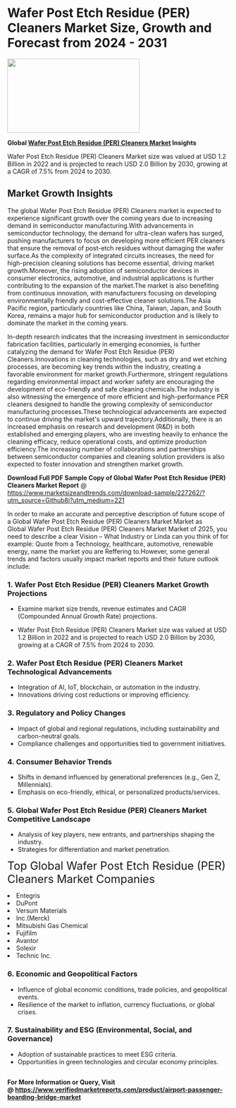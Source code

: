 <H1>Wafer Post Etch Residue (PER) Cleaners Market Size, Growth and Forecast from 2024 - 2031</H1><img class="aligncenter size-medium wp-image-584254" src="https://thirdeyenews.in/wp-content/uploads/2024/09/Global-Market-Research-300x168.jpeg" alt="" width="300" height="168" /><p><strong>Global&nbsp;<a href="https://www.marketsizeandtrends.com/download-sample/227262/?utm_source=Github8j?utm_medium=221">Wafer Post Etch Residue (PER) Cleaners Market</a> Insights</strong></p><p>Wafer Post Etch Residue (PER) Cleaners Market size was valued at USD 1.2 Billion in 2022 and is projected to reach USD 2.0 Billion by 2030, growing at a CAGR of 7.5% from 2024 to 2030.</p><p><h2>Market Growth Insights</h2> <p>The global Wafer Post Etch Residue (PER) Cleaners market is expected to experience significant growth over the coming years due to increasing demand in semiconductor manufacturing.With advancements in semiconductor technology, the demand for ultra-clean wafers has surged, pushing manufacturers to focus on developing more efficient PER cleaners that ensure the removal of post-etch residues without damaging the wafer surface.As the complexity of integrated circuits increases, the need for high-precision cleaning solutions has become essential, driving market growth.Moreover, the rising adoption of semiconductor devices in consumer electronics, automotive, and industrial applications is further contributing to the expansion of the market.The market is also benefiting from continuous innovation, with manufacturers focusing on developing environmentally friendly and cost-effective cleaner solutions.The Asia Pacific region, particularly countries like China, Taiwan, Japan, and South Korea, remains a major hub for semiconductor production and is likely to dominate the market in the coming years.</p> <p>In-depth research indicates that the increasing investment in semiconductor fabrication facilities, particularly in emerging economies, is further catalyzing the demand for Wafer Post Etch Residue (PER) Cleaners.Innovations in cleaning technologies, such as dry and wet etching processes, are becoming key trends within the industry, creating a favorable environment for market growth.Furthermore, stringent regulations regarding environmental impact and worker safety are encouraging the development of eco-friendly and safe cleaning chemicals.The industry is also witnessing the emergence of more efficient and high-performance PER cleaners designed to handle the growing complexity of semiconductor manufacturing processes.These technological advancements are expected to continue driving the market's upward trajectory.Additionally, there is an increased emphasis on research and development (R&D) in both established and emerging players, who are investing heavily to enhance the cleaning efficacy, reduce operational costs, and optimize production efficiency.The increasing number of collaborations and partnerships between semiconductor companies and cleaning solution providers is also expected to foster innovation and strengthen market growth.</p> <p><span class=""><strong>Download Full PDF Sample Copy of Global Wafer Post Etch Residue (PER) Cleaners Market Report</strong> @ <a href="https://www.marketsizeandtrends.com/download-sample/227262/?utm_source=Github8j?utm_medium=221" target="_blank">https://www.marketsizeandtrends.com/download-sample/227262/?utm_source=Github8j?utm_medium=221</a></span></p><p>In order to make an accurate and perceptive description of future scope of a Global&nbsp;Wafer Post Etch Residue (PER) Cleaners Market Market as Global&nbsp;Wafer Post Etch Residue (PER) Cleaners Market Market of 2025, you need to describe a clear Vision &ndash; What Industry or Linda can you think of for example: Quote from a Technology, healthcare, automotive, renewable energy, name the market you are Reffering to.However, some general trends and factors usually impact market reports and their future outlook include:</p><h3>1.&nbsp;<strong>Wafer Post Etch Residue (PER) Cleaners Market Growth Projections</strong></h3><ul><li>Examine market size trends, revenue estimates and CAGR (Compounded Annual Growth Rate) projections.</li><li><p>Wafer Post Etch Residue (PER) Cleaners Market size was valued at USD 1.2 Billion in 2022 and is projected to reach USD 2.0 Billion by 2030, growing at a CAGR of 7.5% from 2024 to 2030.</p></li></ul><h3>2.&nbsp;<strong>Wafer Post Etch Residue (PER) Cleaners Market Technological Advancements</strong></h3><ul><li>Integration of AI, IoT, blockchain, or automation in the industry.</li><li>Innovations driving cost reductions or improving efficiency.</li></ul><h3>3.&nbsp;<strong>Regulatory and Policy Changes</strong></h3><ul><li>Impact of global and regional regulations, including sustainability and carbon-neutral goals.</li><li>Compliance challenges and opportunities tied to government initiatives.</li></ul><h3>4.&nbsp;<strong>Consumer Behavior Trends</strong></h3><ul><li>Shifts in demand influenced by generational preferences (e.g., Gen Z, Millennials).</li><li>Emphasis on eco-friendly, ethical, or personalized products/services.</li></ul><h3>5.&nbsp;<strong>Global Wafer Post Etch Residue (PER) Cleaners Market Competitive Landscape</strong></h3><ul><li>Analysis of key players, new entrants, and partnerships shaping the industry.</li><li>Strategies for differentiation and market penetration.</li></ul><p data-pm-slice="1 1 []"><span style="color: inherit; font-family: inherit; font-size: 25px;">Top Global Wafer Post Etch Residue (PER) Cleaners Market Companies</span></p><div class="" data-test-id=""><p><li>Entegris</li><li> DuPont</li><li> Versum Materials</li><li> Inc.(Merck)</li><li> Mitsubishi Gas Chemical</li><li> Fujifilm</li><li> Avantor</li><li> Solexir</li><li> Technic Inc.</li></p></div><h3>6.&nbsp;<strong>Economic and Geopolitical Factors</strong></h3><ul><li>Influence of global economic conditions, trade policies, and geopolitical events.</li><li>Resilience of the market to inflation, currency fluctuations, or global crises.</li></ul><h3>7.&nbsp;<strong>Sustainability and ESG (Environmental, Social, and Governance)</strong></h3><ul><li>Adoption of sustainable practices to meet ESG criteria.</li><li>Opportunities in green technologies and circular economy principles.</li></ul><h2><strong style="font-size: 14px;">For More Information or Query, Visit @&nbsp;</strong><a style="background-color: #ffffff; font-size: 14px;" href="https://www.marketsizeandtrends.com/report/wafer-post-etch-residue-per-cleaners-market/" target="_blank">https://www.verifiedmarketreports.com/product/airport-passenger-boarding-bridge-market</a></h2>